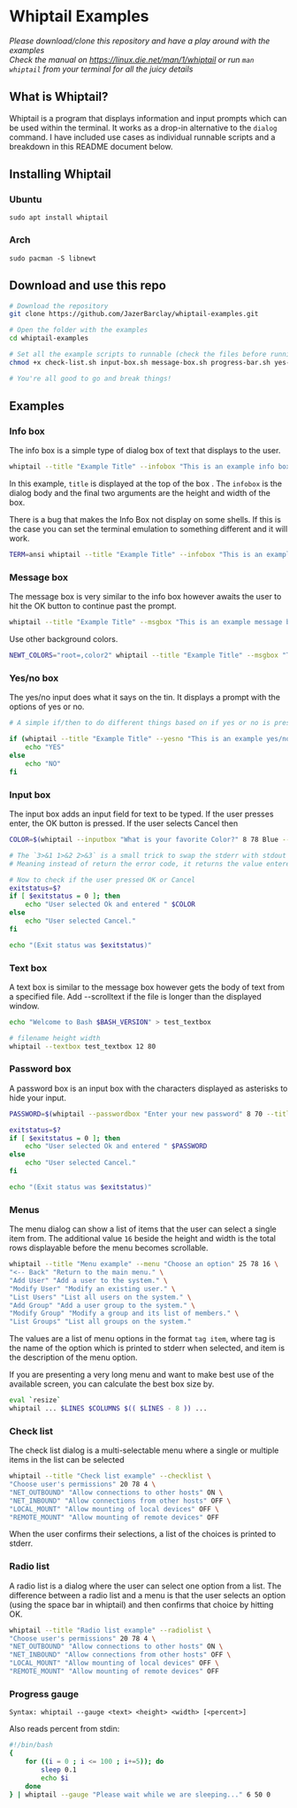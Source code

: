 # Whiptail Examples

*Please download/clone this repository and have a play around with the examples*<br>
*Check the manual on https://linux.die.net/man/1/whiptail or run ``man whiptail`` from your terminal for all the juicy details*

## What is Whiptail?
Whiptail is a program that displays information and input prompts which can be used within the terminal. It works as a drop-in alternative to the ``dialog`` command. I have included use cases as individual runnable scripts and a breakdown in this README document below.

## Installing Whiptail
### Ubuntu
```
sudo apt install whiptail
```

### Arch
```
sudo pacman -S libnewt
```

## Download and use this repo
```sh
# Download the repository
git clone https://github.com/JazerBarclay/whiptail-examples.git

# Open the folder with the examples
cd whiptail-examples

# Set all the example scripts to runnable (check the files before running them)
chmod +x check-list.sh input-box.sh message-box.sh progress-bar.sh yes-no.sh info-dialog.sh menu.sh password-box.sh radio-list.sh text-box.sh

# You're all good to go and break things!
```

## Examples
### Info box
The info box is a simple type of dialog box of text that displays to the user.

```sh
whiptail --title "Example Title" --infobox "This is an example info box." 8 70
```

In this example, ``title`` is displayed at the top of the box . The ``infobox`` is the dialog body and the final two arguments are the height and width of the box.

There is a bug that makes the Info Box not display on some shells. If this is the case you can set the terminal emulation to something different and it will work.

```sh
TERM=ansi whiptail --title "Example Title" --infobox "This is an example info box" 8 70
```


### Message box
The message box is very similar to the info box however awaits the user to hit the OK button to continue past the prompt.

```sh
whiptail --title "Example Title" --msgbox "This is an example message box. Press OK to continue." 8 70
```

Use other background colors.

```sh
NEWT_COLORS="root=,color2" whiptail --title "Example Title" --msgbox "This is an example message box. Press OK to continue." 8 70
```


### Yes/no box
The yes/no input does what it says on the tin. It displays a prompt with the options of yes or no.

```sh
# A simple if/then to do different things based on if yes or no is pressed

if (whiptail --title "Example Title" --yesno "This is an example yes/no box." 8 70); then
    echo "YES"
else
    echo "NO"
fi
```


### Input box
The input box adds an input field for text to be typed. If the user presses enter, the OK button is pressed. If the user selects Cancel then 

```sh
COLOR=$(whiptail --inputbox "What is your favorite Color?" 8 78 Blue --title "Example Dialog" 3>&1 1>&2 2>&3)

# The `3>&1 1>&2 2>&3` is a small trick to swap the stderr with stdout
# Meaning instead of return the error code, it returns the value entered

# Now to check if the user pressed OK or Cancel
exitstatus=$?
if [ $exitstatus = 0 ]; then
    echo "User selected Ok and entered " $COLOR
else
    echo "User selected Cancel."
fi

echo "(Exit status was $exitstatus)"
```


### Text box
A text box is similar to the message box however gets the body of text from a specified file. Add --scrolltext if the file is longer than the displayed window.

```sh
echo "Welcome to Bash $BASH_VERSION" > test_textbox

# filename height width
whiptail --textbox test_textbox 12 80
```


### Password box
A password box is an input box with the characters displayed as asterisks to hide your input.

```sh
PASSWORD=$(whiptail --passwordbox "Enter your new password" 8 70 --title "New Password" 3>&1 1>&2 2>&3)

exitstatus=$?
if [ $exitstatus = 0 ]; then
    echo "User selected Ok and entered " $PASSWORD
else
    echo "User selected Cancel."
fi

echo "(Exit status was $exitstatus)"
```


### Menus
The menu dialog can show a list of items that the user can select a single item from. The additional value ``16`` beside the height and width is the total rows displayable before the menu becomes scrollable.

```sh
whiptail --title "Menu example" --menu "Choose an option" 25 78 16 \
"<-- Back" "Return to the main menu." \
"Add User" "Add a user to the system." \
"Modify User" "Modify an existing user." \
"List Users" "List all users on the system." \
"Add Group" "Add a user group to the system." \
"Modify Group" "Modify a group and its list of members." \
"List Groups" "List all groups on the system."
```

The values are a list of menu options in the format ``tag item``, where tag is the name of the option which is printed to stderr when selected, and item is the description of the menu option.

If you are presenting a very long menu and want to make best use of the available screen, you can calculate the best box size by.

```sh
eval `resize`
whiptail ... $LINES $COLUMNS $(( $LINES - 8 )) ...
```


### Check list
The check list dialog is a multi-selectable menu where a single or multiple items in the list can be selected

```sh
whiptail --title "Check list example" --checklist \
"Choose user's permissions" 20 78 4 \
"NET_OUTBOUND" "Allow connections to other hosts" ON \
"NET_INBOUND" "Allow connections from other hosts" OFF \
"LOCAL_MOUNT" "Allow mounting of local devices" OFF \
"REMOTE_MOUNT" "Allow mounting of remote devices" OFF
```

When the user confirms their selections, a list of the choices is printed to stderr.


### Radio list
A radio list is a dialog where the user can select one option from a list. The difference between a radio list and a menu is that the user selects an option (using the space bar in whiptail) and then confirms that choice by hitting OK.

```sh
whiptail --title "Radio list example" --radiolist \
"Choose user's permissions" 20 78 4 \
"NET_OUTBOUND" "Allow connections to other hosts" ON \
"NET_INBOUND" "Allow connections from other hosts" OFF \
"LOCAL_MOUNT" "Allow mounting of local devices" OFF \
"REMOTE_MOUNT" "Allow mounting of remote devices" OFF
```


### Progress gauge
`Syntax: whiptail --gauge <text> <height> <width> [<percent>]`

Also reads percent from stdin:

```bash
#!/bin/bash
{
    for ((i = 0 ; i <= 100 ; i+=5)); do
        sleep 0.1
        echo $i
    done
} | whiptail --gauge "Please wait while we are sleeping..." 6 50 0
```

